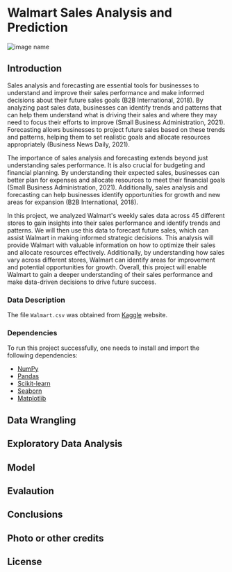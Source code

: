 # Walmart Sales Analysis and Prediction 

<img src="https://cdn.corporate.walmart.com/dims4/WMT/26fb832/2147483647/strip/true/crop/2400x1332+0+134/resize/980x544!/quality/90/?url=https%3A%2F%2Fcdn.corporate.walmart.com%2Fb6%2Fc6%2F5e1cb86e49f6948b3298e76c1123%2Fpress-hero-1.jpg" alt="image name" style="max-width: 100%;">

## Introduction
Sales analysis and forecasting are essential tools for businesses to understand and improve their sales performance and make informed decisions about their future sales goals (B2B International, 2018). By analyzing past sales data, businesses can identify trends and patterns that can help them understand what is driving their sales and where they may need to focus their efforts to improve (Small Business Administration, 2021). Forecasting allows businesses to project future sales based on these trends and patterns, helping them to set realistic goals and allocate resources appropriately (Business News Daily, 2021).

The importance of sales analysis and forecasting extends beyond just understanding sales performance. It is also crucial for budgeting and financial planning. By understanding their expected sales, businesses can better plan for expenses and allocate resources to meet their financial goals (Small Business Administration, 2021). Additionally, sales analysis and forecasting can help businesses identify opportunities for growth and new areas for expansion (B2B International, 2018).

In this project, we analyzed Walmart's weekly sales data across 45 different stores to gain insights into their sales performance and identify trends and patterns. We will then use this data to forecast future sales, which can assist Walmart in making informed strategic decisions. This analysis will provide Walmart with valuable information on how to optimize their sales and allocate resources effectively. Additionally, by understanding how sales vary across different stores, Walmart can identify areas for improvement and potential opportunities for growth. Overall, this project will enable Walmart to gain a deeper understanding of their sales performance and make data-driven decisions to drive future success.

### Data Description
The file `Walmart.csv` was obtained from [Kaggle](https://www.kaggle.com/datasets/yasserh/walmart-dataset) website.
### Dependencies
To run this project successfully, one needs to install and import the following dependencies:
- [NumPy](https://numpy.org)
- [Pandas](https://pandas.pydata.org)
- [Scikit-learn](https://scikit-learn.org/stable/)
- [Seaborn](https://seaborn.pydata.org)
- [Matplotlib](https://matplotlib.org)

## Data Wrangling

## Exploratory Data Analysis

## Model 

## Evalaution

## Conclusions

## Photo or other credits

## License
